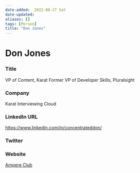 ```yaml
---
date-added:  2022-08-27 Sat
date-updated: 
aliases: []
tags: [Person]
title: "Don Jones"
---
```


# Don Jones

### Title
VP of Content, Karat
Former VP of Developer Skills, Pluralsight

### Company
Karat
	Interviewing Cloud

### LinkedIn URL
https://www.linkedin.com/in/concentrateddon/

### Twitter


### Website
[Ampere Club](https://ampere.club/)




